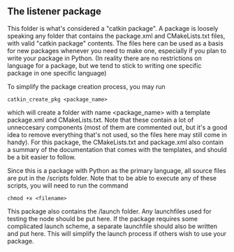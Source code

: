 ## The listener package

This folder is what's considered a "catkin package". A package is loosely speaking any folder that contains the package.xml and CMakeLists.txt files,
with valid "catkin package" contents. The files here can be used as a basis for new packages whenever you need to make one, especially if you plan to
write your package in Python. (In reality there are no restrictions on language for a package, but we tend to stick to writing one specific package in
one specific language)

To simplify the package creation process, you may run 

```
catkin_create_pkg <package_name>
```

which will create a folder with name <package_name> with a template package.xml and CMakeLists.txt. Note that these contain a lot of unneccesary components
(most of them are commented out, but it's a good idea to remove everything that's not used, so the files here may still come in handy). For this package, the CMakeLists.txt and package.xml also contain a summary of the documentation that comes with the templates, and should be a bit easier to follow.

Since this is a package with Python as the primary language, all source files are put in the /scripts folder. Note that to be able to execute any of these scripts, you will need to run the command

```
chmod +x <filename>
```

This package also contains the /launch folder. Any launchfiles used for testing the node should be put here. If the package requires some complicated launch scheme, a separate launchfile should also be written and put here. This will simplify the launch process if others wish to use your package.